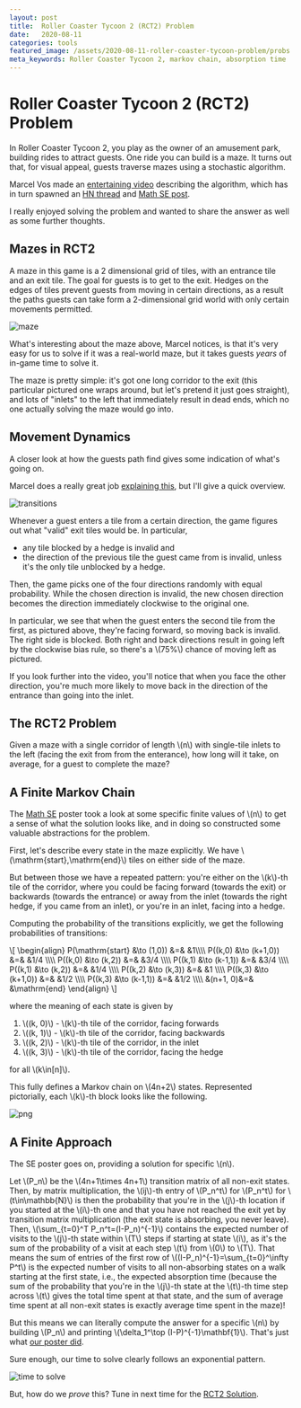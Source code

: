 ```yaml
---
layout: post
title:  Roller Coaster Tycoon 2 (RCT2) Problem
date:   2020-08-11
categories: tools
featured_image: /assets/2020-08-11-roller-coaster-tycoon-problem/probs.png
meta_keywords: Roller Coaster Tycoon 2, markov chain, absorption time
---
```

# Roller Coaster Tycoon 2 (RCT2) Problem

In Roller Coaster Tycoon 2, you play as the owner of an amusement park, building rides to attract guests. One ride you can build is a maze. It turns out that, for visual appeal, guests traverse mazes using a stochastic algorithm.

Marcel Vos made an [entertaining video](https://www.youtube.com/watch?v=KVgoy_a_gWI) describing the algorithm, which has in turn spawned an [HN thread](https://news.ycombinator.com/item?id=24042305) and [Math SE post](https://math.stackexchange.com/questions/3779234/mean-first-hitting-time-of-infinite-markov-chain-in-the-limit).

I really enjoyed solving the problem and wanted to share the answer as well as some further thoughts.

## Mazes in RCT2

A maze in this game is a 2 dimensional grid of tiles, with an entrance tile and
an exit tile. The goal for guests is to get to the exit. Hedges on the edges
of tiles prevent guests from moving in certain directions, as a result the paths guests can take form a 2-dimensional grid world with only certain movements permitted.

![maze](/assets/2020-08-11-roller-coaster-tycoon-problem/maze.png)

What's interesting about the maze above, Marcel notices, is that it's very easy for us to solve if it was a real-world maze, but it takes guests _years_ of in-game time to solve it.

The maze is pretty simple: it's got one long corridor to the exit (this particular pictured one wraps around, but let's pretend it just goes straight), and lots of "inlets" to the left that immediately result in dead ends, which no one actually solving the maze would go into.

## Movement Dynamics

A closer look at how the guests path find gives some indication of what's going on.

Marcel does a really great job [explaining this](https://www.youtube.com/watch?v=KVgoy_a_gWI), but I'll give a quick overview.

![transitions](/assets/2020-08-11-roller-coaster-tycoon-problem/probs.png)

Whenever a guest enters a tile from a certain direction, the game figures out what "valid" exit tiles would be. In particular,

* any tile blocked by a hedge is invalid and
* the direction of the previous tile the guest came from is invalid, unless it's the only tile unblocked by a hedge.

Then, the game picks one of the four directions randomly with equal probability. While the chosen direction is invalid, the new chosen direction becomes the direction immediately clockwise to the original one.

In particular, we see that when the guest enters the second tile from the first, as pictured above, they're facing forward, so moving back is invalid. The right side is blocked. Both right and back directions result in going left by the clockwise bias rule, so there's a \\(75\%\\) chance of moving left as pictured.

If you look further into the video, you'll notice that when you face the other direction, you're much more likely to move back in the direction of the entrance than going into the inlet.

## The RCT2 Problem

Given a maze with a single corridor of length \\(n\\) with single-tile inlets to the left (facing the exit from from the enterance), how long will it take, on average, for a guest to complete the maze?

## A Finite Markov Chain

The [Math SE](https://math.stackexchange.com/questions/3779234/mean-first-hitting-time-of-infinite-markov-chain-in-the-limit) poster took a look at some specific finite values of \\(n\\) to get a sense of what the solution looks like, and in doing so constructed some valuable abstractions for the problem.

First, let's describe every state in the maze explicitly. We have \\(\mathrm{start},\mathrm{end}\\) tiles on either side of the maze.

But between those we have a repeated pattern: you're either on the \\(k\\)-th tile of the corridor, where you could be facing forward (towards the exit) or backwards (towards the entrance) or away from the inlet (towards the right hedge, if you came from an inlet), or you're in an inlet, facing into a hedge.

Computing the probability of the transitions explicitly, we get the following probabilities of transitions:

\\[
\begin\{align\}
P(\mathrm{start} &\to (1,0)) &=& &1\\\\\\\\
P((k,0) &\to (k+1,0)) &=& &1/4 \\\\\\\\
P((k,0) &\to (k,2)) &=& &3/4 \\\\\\\\
P((k,1) &\to (k-1,1)) &=& &3/4 \\\\\\\\
P((k,1) &\to (k,2)) &=&  &1/4 \\\\\\\\
P((k,2) &\to (k,3)) &=&  &1 \\\\\\\\
P((k,3) &\to (k+1,0)) &=&  &1/2 \\\\\\\\
P((k,3) &\to (k-1,1)) &=&  &1/2 \\\\\\\\
&(n+1, 0)&=& &\mathrm{end}
\end\{align\}
\\]

where the meaning of each state is given by

1. \\((k, 0)\\) - \\(k\\)-th tile of the corridor, facing forwards
1. \\((k, 1)\\) - \\(k\\)-th tile of the corridor, facing backwards
1. \\((k, 2)\\) - \\(k\\)-th tile of the corridor, in the inlet
1. \\((k, 3)\\) - \\(k\\)-th tile of the corridor, facing the hedge

for all \\(k\in[n]\\).

This fully defines a Markov chain on \\(4n+2\\) states. Represented pictorially, each \\(k\\)-th block looks like the following.

![png](/assets/2020-08-12-rct2-solution/transitions.png)

## A Finite Approach

The SE poster goes on, providing a solution for specific \\(n\\).

Let \\(P\_n\\) be the \\(4n+1\times 4n+1\\) transition matrix of all non-exit states. Then, by matrix multiplication, the \\(ij\\)-th entry of \\(P_n^t\\) for \\(P\_n^t\\) for \\(t\in\mathbb{N}\\) is then the probability that you're in the \\(j\\)-th location if you started at the \\(i\\)-th one and that you have not reached the exit yet by transition matrix multiplication (the exit state is absorbing, you never leave). Then, \\(\sum\_{t=0}^T P\_n^t=(I-P\_n)^{-1}\\) contains the expected number of visits to the \\(j\\)-th state within \\(T\\) steps if starting at state \\(i\\), as it's the sum of the probability of a visit at each step \\(t\\) from \\(0\\) to \\(T\\). That means the sum of entries of the first row of \\((I-P\_n)^{-1}=\sum\_{t=0}^\infty P^t\\) is the expected number of visits to all non-absorbing states on a walk starting at the first state, i.e., the expected absorption time (because the sum of the probability that you're in the \\(j\\)-th state at the \\(t\\)-th time step across \\(t\\) gives the total time spent at that state, and the sum of average time spent at all non-exit states is exactly average time spent in the maze)!

But this means we can literally compute the answer for a specific \\(n\\) by building \\(P\_n\\) and printing \\(\delta_1^\top (I-P)^{-1}\mathbf{1}\\). That's just what [our poster did](https://gist.github.com/orlp/0c5fc7264f02e3d211d42da643163bb7).

Sure enough, our time to solve clearly follows an exponential pattern.

![time to solve](/assets/2020-08-11-roller-coaster-tycoon-problem/tts.png)

But, how do we _prove_ this? Tune in next time for the [RCT2 Solution](/2020/08/12/rct2-solution.html).

